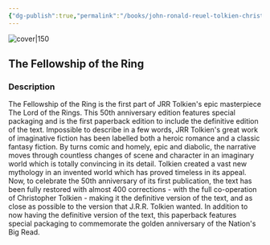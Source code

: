 ```yaml
---
{"dg-publish":true,"permalink":"/books/john-ronald-reuel-tolkien-christina-scull-the-fellowship-of-the-ring/","title":"\"The Fellowship of the Ring\"","tags":["Fantasy","classic"]}
---
```




![cover|150](http://books.google.com/books/content?id=IGvdhaVC5QwC&printsec=frontcover&img=1&zoom=1&source=gbs_api)

## The Fellowship of the Ring

### Description

The Fellowship of the Ring is the first part of JRR Tolkien's epic masterpiece The Lord of the Rings. This 50th anniversary edition features special packaging and is the first paperback edition to include the definitive edition of the text. Impossible to describe in a few words, JRR Tolkien's great work of imaginative fiction has been labelled both a heroic romance and a classic fantasy fiction. By turns comic and homely, epic and diabolic, the narrative moves through countless changes of scene and character in an imaginary world which is totally convincing in its detail. Tolkien created a vast new mythology in an invented world which has proved timeless in its appeal. Now, to celebrate the 50th anniversary of its first publication, the text has been fully restored with almost 400 corrections - with the full co-operation of Christopher Tolkien - making it the definitive version of the text, and as close as possible to the version that J.R.R. Tolkien wanted. In addition to now having the definitive version of the text, this paperback features special packaging to commemorate the golden anniversary of the Nation's Big Read.
```